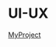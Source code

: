 # UI-UX
[MyProject](https://www.figma.com/proto/w3IqyLkGGzaU6wxjvwG269/Untitled?page-id=70%3A12&node-id=71-244&viewport=393%2C241%2C0.03&t=w4BCw7gQZtnmx97k-1&scaling=contain&content-scaling=fixed)

